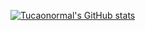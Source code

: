 [![Tucaonormal's GitHub stats](https://github-readme-stats.vercel.app/api?username=Tucaonormal)](https://github.com/anuraghazra/github-readme-stats)
<!--
**Tucaonormal/Tucaonormal** is a ✨ _special_ ✨ repository because its `README.md` (this file) appears on your GitHub profile.

Here are some ideas to get you started:

- 🔭 I’m currently working on ...
- 🌱 I’m currently learning ...
- 👯 I’m looking to collaborate on ...
- 🤔 I’m looking for help with ...
- 💬 Ask me about ...
- 📫 How to reach me: ...
- 😄 Pronouns: ...
- ⚡ Fun fact: ...
-->
